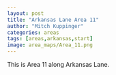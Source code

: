 ```yaml
---
layout: post
title: "Arkansas Lane Area 11"
author: "Mitch Kuppinger"
categories: areas
tags: [areas,arkansas,start]
image: area_maps/Area_11.png
---
```


This is Area 11 along Arkansas Lane.
